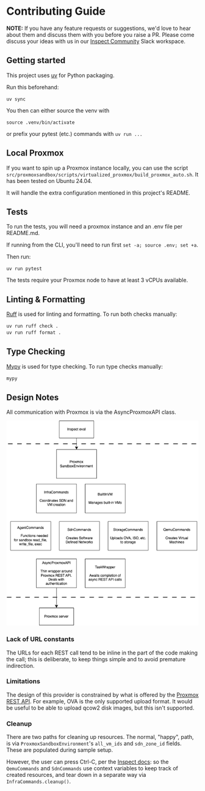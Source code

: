 # Contributing Guide

**NOTE:** If you have any feature requests or suggestions, we'd love to hear about them
and discuss them with you before you raise a PR. Please come discuss your ideas with us
in our [Inspect
Community](https://join.slack.com/t/inspectcommunity/shared_invite/zt-2w9eaeusj-4Hu~IBHx2aORsKz~njuz4g)
Slack workspace.

## Getting started

This project uses [uv](https://github.com/astral-sh/uv) for Python packaging.

Run this beforehand:

```
uv sync
```

You then can either source the venv with

```
source .venv/bin/activate
```

or prefix your pytest (etc.) commands with `uv run ...`

## Local Proxmox

If you want to spin up a Proxmox instance locally, you can use the script `src/proxmoxsandbox/scripts/virtualized_proxmox/build_proxmox_auto.sh`.
It has been tested on Ubuntu 24.04.

It will handle the extra configuration mentioned in this project's README.

## Tests

To run the tests, you will need a proxmox instance and an .env file per README.md.

If running from the CLI, you'll need to run first `set -a; source .env; set +a`.

Then run:

```
uv run pytest
```

The tests require your Proxmox node to have at least 3 vCPUs available.

## Linting & Formatting

[Ruff](https://docs.astral.sh/ruff/) is used for linting and formatting. To run both
checks manually:

```bash
uv run ruff check .
uv run ruff format .
```

## Type Checking

[Mypy](https://github.com/python/mypy) is used for type checking. To run type checks
manually:

```bash
mypy
```

## Design Notes

All communication with Proxmox is via the AsyncProxmoxAPI class.

![design](docs/provider.drawio.png "Design")

### Lack of URL constants

The URLs for each REST call tend to be inline in the part of the code making the call; 
this is deliberate, to keep things simple and to avoid premature indirection. 


### Limitations

The design of this provider is constrained by what is offered by the 
[Proxmox REST API](https://pve.proxmox.com/wiki/Proxmox_VE_API). 
For example, OVA is the only supported upload format. It would be useful to be able to upload qcow2 disk images,
but this isn't supported.

### Cleanup

There are two paths for cleaning up resources. The normal, "happy", path, is via `ProxmoxSandboxEnvironment`'s  `all_vm_ids` and `sdn_zone_id`
fields. These are populated during sample setup.

However, the user can press Ctrl-C, per the [Inspect docs](https://inspect.aisi.org.uk/sandboxing.html#environment-cleanup): so the 
`QemuCommands` and `SdnCommands` use context variables to keep track of created resources, and tear down in a separate way via
`InfraCommands.cleanup()`.